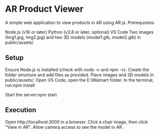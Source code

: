 # AR Product Viewer
A simple web application to view products in AR using AR.js.
Prerequisites

Node.js (v16 or later)
Python (v3.8 or later, optional)
VS Code
Two images (Img1.jpg, Img2.jpg) and two 3D models (model1.glb, model2.glb) in public/assets/

## Setup

Ensure Node.js is installed (check with node -v and npm -v).
Create the folder structure and add files as provided.
Place images and 3D models in public/assets/.
Open VS Code, open the E:\Walmart folder.
In the terminal, run:npm install


Start the server:npm start

## Execution

Open http://localhost:3000 in a browser.
Click a chair image, then click "View in AR".
Allow camera access to see the model in AR.